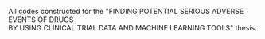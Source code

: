All codes constructed for the "FINDING POTENTIAL SERIOUS ADVERSE EVENTS OF DRUGS 	
BY USING CLINICAL TRIAL DATA AND MACHINE LEARNING TOOLS" thesis.
